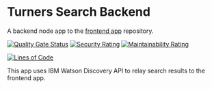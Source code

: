 # Turners Search Backend
A backend node app to the [frontend app](https://github.com/CaedanLavender/turners-search-frontend) repository.

[![Quality Gate Status](https://sonarcloud.io/api/project_badges/measure?project=CaedanLavender_turners-search-backend&metric=alert_status)](https://sonarcloud.io/summary/new_code?id=CaedanLavender_turners-search-backend)
[![Security Rating](https://sonarcloud.io/api/project_badges/measure?project=CaedanLavender_turners-search-backend&metric=security_rating)](https://sonarcloud.io/summary/new_code?id=CaedanLavender_turners-search-backend)
[![Maintainability Rating](https://sonarcloud.io/api/project_badges/measure?project=CaedanLavender_turners-search-backend&metric=sqale_rating)](https://sonarcloud.io/summary/new_code?id=CaedanLavender_turners-search-backend)

[![Lines of Code](https://sonarcloud.io/api/project_badges/measure?project=CaedanLavender_turners-search-backend&metric=ncloc)](https://sonarcloud.io/summary/new_code?id=CaedanLavender_turners-search-backend)

This app uses IBM Watson Discovery API to relay search results to the frontend app.